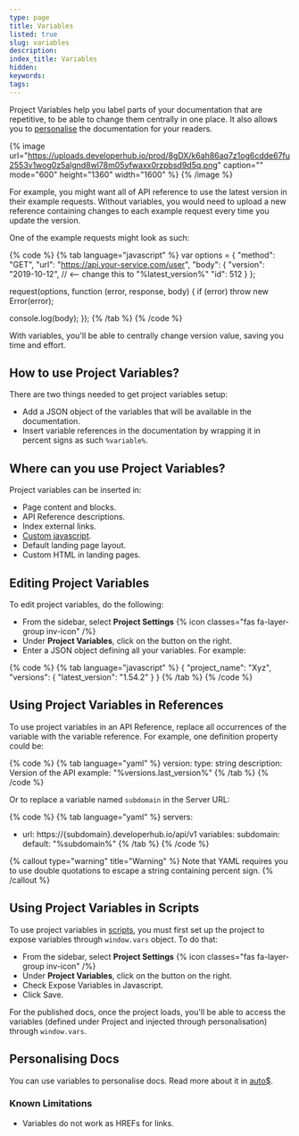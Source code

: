 ```yaml
---
type: page
title: Variables
listed: true
slug: variables
description: 
index_title: Variables
hidden: 
keywords: 
tags: 
---
```



Project Variables help you label parts of your documentation that are repetitive, to be able to change them centrally in one place. It also allows you to [personalise](/support-center/personalised-docs) the documentation for your readers.


{% image url="https://uploads.developerhub.io/prod/8gDX/k6ah86aq7z1og6cdde67fu2553v1wog0z5algnd8wl78m05yfwaxx0rzpbsd9d5q.png" caption="" mode="600" height="1360" width="1600" %}
{% /image %}


For example, you might want all of API reference to use the latest version in their example requests. Without variables, you would need to upload a new reference containing changes to each example request every time you update the version.

One of the example requests might look as such:


{% code %}
{% tab language="javascript" %}
var options = {
 "method": "GET",
 "url": "https://api.your-service.com/user",
 "body": {
   "version": "2019-10-12", // <-- change this to "%latest_version%"
   "id": 512
 }
};

request(options, function (error, response, body) {
  if (error) throw new Error(error);

  console.log(body);
});
{% /tab %}
{% /code %}


With variables, you'll be able to centrally change version value, saving you time and effort.

## How to use Project Variables?

There are two things needed to get project variables setup:

- Add a JSON object of the variables that will be available in the documentation.
- Insert variable references in the documentation by wrapping it in percent signs as such `%variable%`.

## Where can you use Project Variables?

Project variables can be inserted in:

- Page content and blocks.
- API Reference descriptions.
- Index external links.
- [Custom javascript](/support-center/variables#using-project-variables-in-scripts).
- Default landing page layout.
- Custom HTML in landing pages.

## Editing Project Variables

To edit project variables, do the following:

- From the sidebar, select **Project Settings** {% icon classes="fas fa-layer-group inv-icon" /%}
- Under **Project Variables**, click on the button on the right.
- Enter a JSON object defining all your variables. For example:


{% code %}
{% tab language="javascript" %}
{
  "project_name": "Xyz",
  "versions": {
    "latest_version": "1.54.2"
  }
}
{% /tab %}
{% /code %}


## Using Project Variables in References

To use project variables in an API Reference, replace all occurrences of the variable with the variable reference. For example, one definition property could be:


{% code %}
{% tab language="yaml" %}
version:
    type: string
    description: Version of the API
    example: "%versions.last_version%"
{% /tab %}
{% /code %}


Or to replace a variable named `subdomain` in the Server URL:


{% code %}
{% tab language="yaml" %}
servers:
  - url: https://{subdomain}.developerhub.io/api/v1
    variables:
      subdomain:
        default: "%subdomain%"
{% /tab %}
{% /code %}



{% callout type="warning" title="Warning" %}
Note that YAML requires you to use double quotations to escape a string containing percent sign.
{% /callout %}


## Using Project Variables in Scripts

To use project variables in [scripts](/support-center/custom-javascript), you must first set up the project to expose variables through `window.vars` object. To do that:

- From the sidebar, select **Project Settings** {% icon classes="fas fa-layer-group inv-icon" /%}
- Under **Project Variables**, click on the button on the right.
- Check Expose Variables in Javascript.
- Click Save.

For the published docs, once the project loads, you'll be able to access the variables (defined under Project and injected through personalisation) through `window.vars`.

## Personalising Docs

You can use variables to personalise docs. Read more about it in [auto$](/support-center/personalised-docs).

### Known Limitations

- Variables do not work as HREFs for links.


